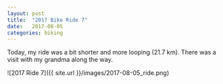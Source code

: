 ```yaml
---
layout: post
title:  "2017 Bike Ride 7"
date:   2017-08-05
categories: biking
---
```


Today, my ride was a bit shorter and more looping (21.7 km). There was a visit with my grandma along the way.

![2017 Ride 7]({{ site.url }}/images/2017-08-05_ride.png)

